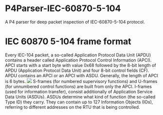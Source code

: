 # P4Parser-IEC-60870-5-104
A P4 parser for deep packet inspection of IEC-60870-5-104 protocol.

# IEC 60870 5-104 frame format
Every IEC-104 packet, a so-called Application Protocol Data Unit (APDU) contains a header called Application Protocol Control Information (APCI). APCI starts with a start byte with value 0x68 followed by the 8-bit length of APDU (Application Protocol Data Unit) and four 8-bit control fields
(CF). APDU contains an APCI or an APCI with ASDU. Generally, the length of APCI is 6
bytes.
<img src="https://github.com/mandanaGh/P4Parser-IEC-60870-5-104/tree/main/images#:~:text=Screenshot%202021-09-08%20at%2013.40.38.png" />
S-frames (for numbered supervisory functions) and U-frames (for unnumbered control functions) are built from only the APCI. I-frames (used for information transfer), consist additionally of Application Service Data Units (ASDUs). ASDUs determine what kind of function (the so-called Type ID) they carry. They can contain up to 127 Information Objects (IOs), referring to different addresses on the RTU that is being controlled.
